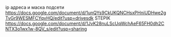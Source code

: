 ip адреса и маска подсети <br>
https://docs.google.com/document/d/1unQYs9CkUKQNCHsxPHniUDHwe2gTvGr9WESMFCYqvHQ/edit?usp=drivesdk
STEPIK <br>
https://docs.google.com/document/d/1JvK28nuLScUqWchAeF65FH0dh2CNTX3o1wx1w-8QV_s/edit?usp=sharing
